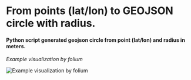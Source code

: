# From points (lat/lon) to GEOJSON circle with radius.

#### Python script generated geojson circle from point (lat/lon) and radius in meters.

_Example visualization by folium_

![Example visualization by folium](https://github.com/badboyka/point_to_circle_polygon_geojson/blob/main/example_folium_map.png)

